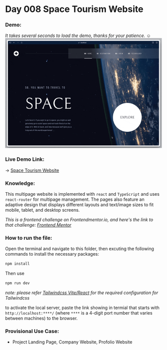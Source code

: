 # Day 008 Space Tourism Website

### Demo:
*It takes several seconds to load the demo, thanks for your patience.* :relaxed:
<img src="./gif/008_space_tourism.gif" alt="Demo gif">

### Live Demo Link: 
-> [Space Tourism Website](https://clickvisionstudio.github.io/space_tourism_website/#/home)


### Knowledge:
This multipage website is implemented with `react` and `TypeScript` and uses `react-router` for multipage management. The pages also feature an adaptive design that displays different layouts and text/image sizes to fit mobile, tablet, and desktop screens. 


*This is a frontend challenge on Frontendmentor.io, and here's the link to that challenge: [Frontend Mentor](https://www.frontendmentor.io/challenges/space-tourism-multipage-website-gRWj1URZ3)*

### How to run the file:
Open the terminal and navigate to this folder, then excuting the following commands to install the necessary packages:
```bash
npm install
```

Then use
```bash
npm run dev
```
*note: please refer [Tailwindcss Vite/React](https://tailwindcss.com/docs/guides/vite#react) for the required configuration for Tailwindcss*

to activate the local server, paste the link showing in termial that starts with ``http://localhost:****/`` (where `****` is a 4-digit port number that varies between machines) to the browser.

### Provisional Use Case:
- Project Landing Page, Company Website, Profolio Website